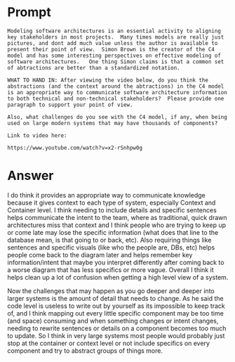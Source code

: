 # Prompt

```
Modeling software architectures is an essential activity to aligning key stakeholders in most projects.  Many times models are really just pictures, and dont add much value unless the author is available to present their point of view.  Simon Brown is the creator of the C4 model and has some interesting perspectives on effective modeling of software architectures.   One thing Simon claims is that a common set of abtractions are better than a standardized notation. 

WHAT TO HAND IN: After viewing the video below, do you think the abstractions (and the context around the abtractions) in the C4 model is an appropriate way to communicate software architecture information to both technical and non-technical stakeholders?  Please provide one paragraph to support your point of view.

Also, what challenges do you see with the C4 model, if any, when being used on large modern systems that may have thousands of components?

Link to video here:

https://www.youtube.com/watch?v=x2-rSnhpw0g
```

# Answer

I do think it provides an appropriate way to communicate knowledge because it gives context to each type of system, especially Context and Container level.  I think needing to include details and specific sentences helps communicate the intent to the team, where as traditional, quick drawn architectures miss that context and I think people who are trying to keep up or come late may lose the specific information (what does that line to the database mean, is that going to or back, etc).  Also requiring things like sentences and specific visuals (like who the people are, DBs, etc) helps people come back to the diagram later and helps remember key information/intent that maybe you interpret differently after coming back to a worse diagram that has less specifics or more vague.  Overall I think it helps clean up a lot of confusion when getting a high level view of a system.

Now the challenges that may happen as you go deeper and deeper into larger systems is the amount of detail that needs to change.  As he said the code level is useless to write out by yourself as its impossible to keep track of, and I think mapping out every little specific component may be too time (and space) consuming and when something changes or intent changes, needing to rewrite sentences or details on a component becomes too much to update.  So I think in very large systems most people would probably just stop at the container or context level or not include specifics on every component and try to abstract groups of things more.
